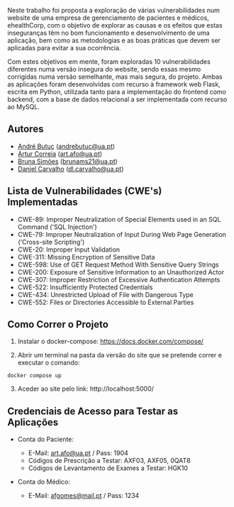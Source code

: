 Neste trabalho foi proposta a exploração de várias vulnerabilidades num website de uma empresa de gerenciamento de pacientes e médicos, ehealthCorp, com o objetivo de explorar as causas e os efeitos que estas inseguranças têm no bom funcionamento e desenvolvimento de uma aplicação, bem como as metodologias e as boas práticas que devem ser aplicadas para evitar a sua ocorrência. 

Com estes objetivos em mente, foram exploradas 10 vulnerabilidades diferentes numa versão insegura do website, sendo essas mesmo corrigidas numa versão semelhante, mas mais segura, do projeto. Ambas as aplicações foram desenvolvidas com recurso à framework web Flask, escrita em Python, utilizada tanto para a implementação do frontend como backend, com a base de dados relacional a ser implementada com recurso ao MySQL.

## Autores

- [André Butuc](https://github.com/abutuc) (andrebutuc@ua.pt)
- [Artur Correia](https://github.com/afarturc) (art.afo@ua.pt)
- [Bruna Simões](https://github.com/Brums21) (brunams21@ua.pt)
- [Daniel Carvalho](https://github.com/danielfcarvalho) (dl.carvalho@ua.pt)

## Lista de Vulnerabilidades (CWE's) Implementadas

- CWE-89: Improper Neutralization of Special Elements used in an SQL Command ('SQL Injection') 
- CWE-79: Improper Neutralization of Input During Web Page Generation ('Cross-site Scripting')
- CWE-20: Improper Input Validation
- CWE-311: Missing Encryption of Sensitive Data
- CWE-598: Use of GET Request Method With Sensitive Query Strings 
- CWE-200: Exposure of Sensitive Information to an Unauthorized Actor
- CWE-307: Improper Restriction of Excessive Authentication Attempts 
- CWE-522: Insufficiently Protected Credentials 
- CWE-434: Unrestricted Upload of File with Dangerous Type
- CWE-552: Files or Directories Accessible to External Parties

## Como Correr o Projeto

1. Instalar o docker-compose:
https://docs.docker.com/compose/

2. Abrir um terminal na pasta da versão do site que se pretende correr e executar o comando:

```
docker compose up
```

3. Aceder ao site pelo link:
http://localhost:5000/

## Credenciais de Acesso para Testar as Aplicações

- Conta do Paciente:
    - E-Mail: art.afo@ua.pt / Pass: 1904
    - Códigos de Prescrição a Testar: AXF03, AXF05, 0QAT8
    - Códigos de Levantamento de Exames a Testar: HGK10
    
- Conta do Médico:
    - E-Mail: afgomes@mail.pt / Pass: 1234
